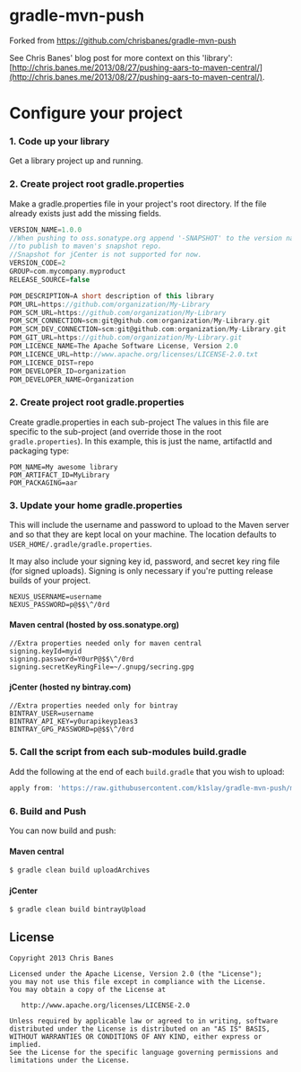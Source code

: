 gradle-mvn-push
===============

Forked from https://github.com/chrisbanes/gradle-mvn-push

See Chris Banes' blog post for more context on this 'library': [http://chris.banes.me/2013/08/27/pushing-aars-to-maven-central/](http://chris.banes.me/2013/08/27/pushing-aars-to-maven-central/).


# Configure your project

### 1. Code up your library
Get a library project up and running.


### 2. Create project root gradle.properties
Make a gradle.properties file in your project's root directory. If the file already exists just add the missing fields.

```groovy
VERSION_NAME=1.0.0
//When pushing to oss.sonatype.org append '-SNAPSHOT' to the version name
//to publish to maven's snapshot repo.
//Snapshot for jCenter is not supported for now.
VERSION_CODE=2
GROUP=com.mycompany.myproduct
RELEASE_SOURCE=false

POM_DESCRIPTION=A short description of this library
POM_URL=https://github.com/organization/My-Library
POM_SCM_URL=https://github.com/organization/My-Library
POM_SCM_CONNECTION=scm:git@github.com:organization/My-Library.git
POM_SCM_DEV_CONNECTION=scm:git@github.com:organization/My-Library.git
POM_GIT_URL=https://github.com/organization/My-Library.git
POM_LICENCE_NAME=The Apache Software License, Version 2.0
POM_LICENCE_URL=http://www.apache.org/licenses/LICENSE-2.0.txt
POM_LICENCE_DIST=repo
POM_DEVELOPER_ID=organization
POM_DEVELOPER_NAME=Organization
```

### 2. Create project root gradle.properties
Create gradle.properties in each sub-project
The values in this file are specific to the sub-project (and override those in the root `gradle.properties`). In this example, this is just the name, artifactId and packaging type:

```properties
POM_NAME=My awesome library
POM_ARTIFACT_ID=MyLibrary
POM_PACKAGING=aar
```

### 3. Update your home gradle.properties

This will include the username and password to upload to the Maven server and so that they are kept local on your machine. The location defaults to `USER_HOME/.gradle/gradle.properties`.

It may also include your signing key id, password, and secret key ring file (for signed uploads).  Signing is only necessary if you're putting release builds of your project.

```properties
NEXUS_USERNAME=username
NEXUS_PASSWORD=p@$$\^/0rd
```

#### Maven central (hosted by oss.sonatype.org)

```properties
//Extra properties needed only for maven central
signing.keyId=myid
signing.password=Y0urP@$$\^/0rd
signing.secretKeyRingFile=~/.gnupg/secring.gpg
```

#### jCenter (hosted ny bintray.com)

```properties
//Extra properties needed only for bintray
BINTRAY_USER=username
BINTRAY_API_KEY=y0urapikeyp1eas3
BINTRAY_GPG_PASSWORD=p@$$\^/0rd
```

### 5. Call the script from each sub-modules build.gradle

Add the following at the end of each `build.gradle` that you wish to upload:

```groovy
apply from: 'https://raw.githubusercontent.com/k1slay/gradle-mvn-push/master/gradle-mvn-push.gradle'
```

### 6. Build and Push

You can now build and push:

#### Maven central

```bash
$ gradle clean build uploadArchives
```

#### jCenter 

```bash
$ gradle clean build bintrayUpload
```

## License

    Copyright 2013 Chris Banes

    Licensed under the Apache License, Version 2.0 (the "License");
    you may not use this file except in compliance with the License.
    You may obtain a copy of the License at

       http://www.apache.org/licenses/LICENSE-2.0

    Unless required by applicable law or agreed to in writing, software
    distributed under the License is distributed on an "AS IS" BASIS,
    WITHOUT WARRANTIES OR CONDITIONS OF ANY KIND, either express or implied.
    See the License for the specific language governing permissions and
    limitations under the License.

